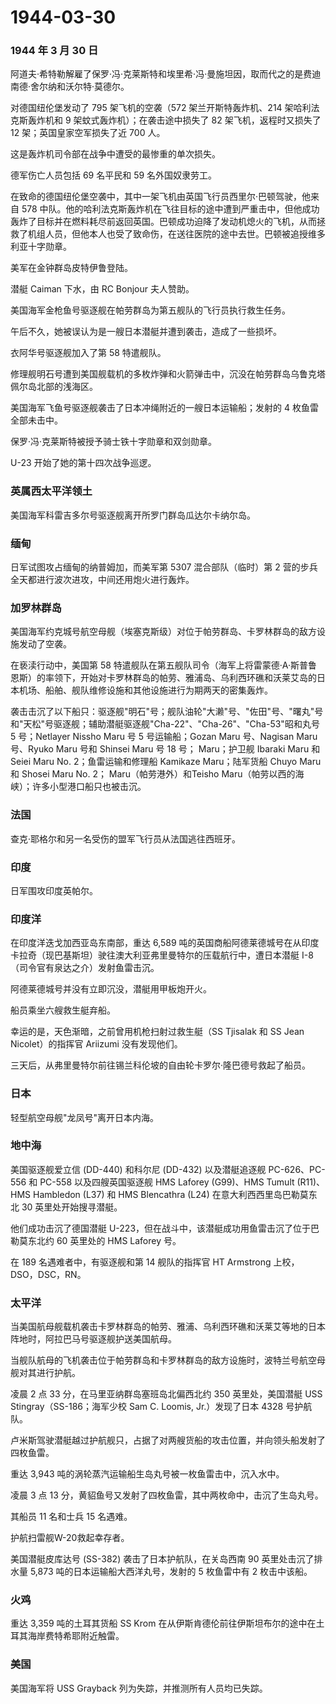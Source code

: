 # 1944-03-30

### 1944 年 3 月 30 日

阿道夫·希特勒解雇了保罗·冯·克莱斯特和埃里希·冯·曼施坦因，取而代之的是费迪南德·舍尔纳和沃尔特·莫德尔。

对德国纽伦堡发动了 795 架飞机的空袭（572 架兰开斯特轰炸机、214
架哈利法克斯轰炸机和 9 架蚊式轰炸机）；在袭击途中损失了 82
架飞机，返程时又损失了 12 架；英国皇家空军损失了近 700 人。

这是轰炸机司令部在战争中遭受的最惨重的单次损失。

德军伤亡人员包括 69 名平民和 59 名外国奴隶劳工。

在致命的德国纽伦堡空袭中，其中一架飞机由英国飞行员西里尔·巴顿驾驶，他来自
578
中队。他的哈利法克斯轰炸机在飞往目标的途中遭到严重击中，但他成功轰炸了目标并在燃料耗尽前返回英国。巴顿成功迫降了发动机熄火的飞机，从而拯救了机组人员，但他本人也受了致命伤，在送往医院的途中去世。巴顿被追授维多利亚十字勋章。

美军在金钟群岛皮特伊鲁登陆。

潜艇 Caiman 下水，由 RC Bonjour 夫人赞助。

美国海军金枪鱼号驱逐舰在帕劳群岛为第五舰队的飞行员执行救生任务。

午后不久，她被误认为是一艘日本潜艇并遭到袭击，造成了一些损坏。

衣阿华号驱逐舰加入了第 58 特遣舰队。

修理舰明石号遭到美国舰载机的多枚炸弹和火箭弹击中，沉没在帕劳群岛乌鲁克塔佩尔岛北部的浅海区。

美国海军飞鱼号驱逐舰袭击了日本冲绳附近的一艘日本运输船；发射的 4
枚鱼雷全部未击中。

保罗·冯·克莱斯特被授予骑士铁十字勋章和双剑勋章。

U-23 开始了她的第十四次战争巡逻。

### 英属西太平洋领土

美国海军科雷吉多尔号驱逐舰离开所罗门群岛瓜达尔卡纳尔岛。

### 缅甸

日军试图攻占缅甸的纳普姆加，而美军第 5307 混合部队（临时）第 2
营的步兵全天都进行波次进攻，中间还用炮火进行轰炸。

### 加罗林群岛

美国海军约克城号航空母舰（埃塞克斯级）对位于帕劳群岛、卡罗林群岛的敌方设施发动了空袭。

在亵渎行动中，美国第 58
特遣舰队在第五舰队司令（海军上将雷蒙德·A·斯普鲁恩斯）的率领下，开始对卡罗林群岛的帕劳、雅浦岛、乌利西环礁和沃莱艾岛的日本机场、船舶、舰队维修设施和其他设施进行为期两天的密集轰炸。

袭击击沉了以下船只：驱逐舰"明石"号；舰队油轮"大濑"号、"佐田"号、"曙丸"号和"天松"号驱逐舰；辅助潜艇驱逐舰"Cha-22"、"Cha-26"、"Cha-53"昭和丸号
5 号；Netlayer Nissho Maru 号 5 号运输船；Gozan Maru 号、Nagisan Maru
号、Ryuko Maru 号和 Shinsei Maru 号 18 号； Maru；护卫舰 Ibaraki Maru 和
Seiei Maru No. 2；鱼雷运输和修理船 Kamikaze Maru；陆军货船 Chuyo Maru 和
Shosei Maru No. 2； Maru（帕劳港外）和Teisho
Maru（帕劳以西的海峡）；许多小型港口船只也被击沉。

### 法国

查克·耶格尔和另一名受伤的盟军飞行员从法国逃往西班牙。

### 印度

日军围攻印度英帕尔。

### 印度洋

在印度洋迭戈加西亚岛东南部，重达 6,589
吨的英国商船阿德莱德城号在从印度卡拉奇（现巴基斯坦）驶往澳大利亚弗里曼特尔的压载航行中，遭日本潜艇
I-8（司令官有泉达之介）发射鱼雷击沉。

阿德莱德城号并没有立即沉没，潜艇用甲板炮开火。

船员乘坐六艘救生艇弃船。

幸运的是，天色渐暗，之前曾用机枪扫射过救生艇（SS Tjisalak 和 SS Jean
Nicolet）的指挥官 Ariizumi 没有发现他们。

三天后，从弗里曼特尔前往锡兰科伦坡的自由轮卡罗尔·隆巴德号救起了船员。

### 日本

轻型航空母舰"龙凤号"离开日本内海。

### 地中海

美国驱逐舰爱立信 (DD-440) 和科尔尼 (DD-432) 以及潜艇追逐舰
PC-626、PC-556 和 PC-558 以及四艘英国驱逐舰 HMS Laforey (G99)、HMS
Tumult (R11)、HMS Hambledon (L37) 和 HMS Blencathra (L24)
在意大利西西里岛巴勒莫东北 30 英里处开始搜寻潜艇。

他们成功击沉了德国潜艇
U-223，但在战斗中，该潜艇成功用鱼雷击沉了位于巴勒莫东北约 60 英里处的
HMS Laforey 号。

在 189 名遇难者中，有驱逐舰和第 14 舰队的指挥官 HT Armstrong
上校，DSO，DSC，RN。

### 太平洋

当美国航母舰载机袭击卡罗林群岛的帕劳、雅浦、乌利西环礁和沃莱艾等地的日本阵地时，阿拉巴马号驱逐舰护送美国航母。

当舰队航母的飞机袭击位于帕劳群岛和卡罗林群岛的敌方设施时，波特兰号航空母舰对其进行护航。

凌晨 2 点 33 分，在马里亚纳群岛塞班岛北偏西北约 350 英里处，美国潜艇 USS
Stingray（SS-186；海军少校 Sam C. Loomis, Jr.）发现了日本 4328
号护航队。

卢米斯驾驶潜艇越过护航舰只，占据了对两艘货船的攻击位置，并向领头船发射了四枚鱼雷。

重达 3,943 吨的涡轮蒸汽运输船生岛丸号被一枚鱼雷击中，沉入水中。

凌晨 3 点 13
分，黄貂鱼号又发射了四枚鱼雷，其中两枚命中，击沉了生岛丸号。

其船员 11 名和士兵 15 名遇难。

护航扫雷舰W-20救起幸存者。

美国潜艇皮库达号 (SS-382) 袭击了日本护航队，在关岛西南 90
英里处击沉了排水量 5,873 吨的日本运输船大西洋丸号，发射的 5 枚鱼雷中有 2
枚击中该船。

### 火鸡

重达 3,359 吨的土耳其货船 SS Krom
在从伊斯肯德伦前往伊斯坦布尔的途中在土耳其海岸费特希耶附近触雷。

### 美国

美国海军将 USS Grayback 列为失踪，并推测所有人员均已失踪。